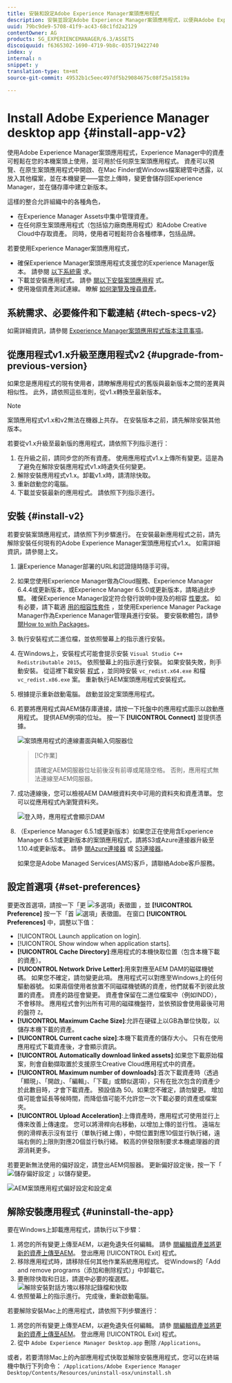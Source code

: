 ```yaml
---
title: 安裝和設定Adobe Experience Manager案頭應用程式
description: 安裝並設定Adobe Experience Manager案頭應用程式，以便與Adobe Experience Manager Assets伺服器搭配運作，並下載您本機檔案系統上的資產。
uuid: 79bc9de9-5708-41f9-ac43-68c1fd2a2129
contentOwner: AG
products: SG_EXPERIENCEMANAGER/6.3/ASSETS
discoiquuid: f6365302-1690-4719-9b8c-035719422740
index: y
internal: n
snippet: y
translation-type: tm+mt
source-git-commit: 49532b1c5eec497df5b29084675c08f25a15819a

---
```



# Install Adobe Experience Manager desktop app {#install-app-v2}

使用Adobe Experience Manager案頭應用程式，Experience Manager中的資產可輕鬆在您的本機案頭上使用，並可用於任何原生案頭應用程式。 資產可以預覽、在原生案頭應用程式中開啟、在Mac Finder或Windows檔案總管中透露，以放入其他檔案，並在本機變更——當您上傳時，變更會儲存回Experience Manager，並在儲存庫中建立新版本。

這樣的整合允許組織中的各種角色，

* 在Experience Manager Assets中集中管理資產。
* 在任何原生案頭應用程式（包括協力廠商應用程式）和Adobe Creative Cloud中存取資產。 同時，使用者可輕鬆符合各種標準，包括品牌。

若要使用Experience Manager案頭應用程式，

* 確保Experience Manager案頭應用程式支援您的Experience Manager版本。 請參閱 [以下系統需](release-notes.md#system-requirements-and-prerequisites-v2) 求。
* 下載並安裝應用程式。 請參 [閱以下安裝案頭應用程](#install-v2) 式。
* 使用幾個資產測試連線。 瞭解 [如何瀏覽及搜尋資產](using.md#browse-search-preview-assets)。

## 系統需求、必要條件和下載連結 {#tech-specs-v2}

如需詳細資訊，請參閱 [Experience Manager案頭應用程式版本注意事項](release-notes.md)。

## 從應用程式v1.x升級至應用程式v2 {#upgrade-from-previous-version}

如果您是應用程式的現有使用者，請瞭解應用程式的舊版與最新版本之間的差異與相似性。 此外，請依照這些准則，從v1.x轉換至最新版本。

>[!NOTE]
>
>案頭應用程式v1.x和v2無法在機器上共存。 在安裝版本之前，請先解除安裝其他版本。

若要從v1.x升級至最新版的應用程式，請依照下列指示進行：

1. 在升級之前，請同步您的所有資產。 使用應用程式v1.x上傳所有變更。這是為了避免在解除安裝應用程式v1.x時遺失任何變更。
1. 解除安裝應用程式v1.x。卸載v1.x時，請清除快取。
1. 重新啟動您的電腦。
1. 下載並安裝最新的應用程式。 請依照下列指示進行。

## 安裝 {#install-v2}

若要安裝案頭應用程式，請依照下列步驟進行。 在安裝最新應用程式之前，請先解除安裝任何現有的Adobe Experience Manager案頭應用程式v1.x。 如需詳細資訊，請參閱上文。

1. 讓Experience Manager部署的URL和認證隨時隨手可得。
1. 如果您使用Experience Manager做為Cloud服務、Experience Manager 6.4.4或更新版本，或Experience Manager 6.5.0或更新版本，請略過此步驟。 確保Experience Manager設定符合發行說明中提及的相容 [性要求](release-notes.md)。 如有必要，請下載適 [用的相容性套件](https://www.adobeaemcloud.com/content/marketplace/marketplaceProxy.html?packagePath=/content/companies/public/adobe/packages/cq640/featurepack/adobe-asset-link-support) ，並使用Experience Manager Package Manager作為Experience Manager管理員進行安裝。 要安裝軟體包，請參 [閱How to with Packages](https://helpx.adobe.com/experience-manager/6-5/sites/administering/using/package-manager.html)。
1. 執行安裝程式二進位檔，並依照螢幕上的指示進行安裝。
1. 在Windows上，安裝程式可能會提示安裝 `Visual Studio C++ Redistributable 2015`。 依照螢幕上的指示進行安裝。 如果安裝失敗，則手動安裝。 從這裡下載安裝 [程式](https://www.microsoft.com/en-us/download/details.aspx?id=52685) ，並同時安裝 `vc_redist.x64.exe` 和檔 `vc_redist.x86.exe` 案。 重新執行AEM案頭應用程式安裝程式。
1. 根據提示重新啟動電腦。 啟動並設定案頭應用程式。
1. 若要將應用程式與AEM儲存庫連接，請按一下托盤中的應用程式圖示以啟動應用程式。 提供AEM例項的位址。 按一下 **[!UICONTROL Connect]** 並提供憑據。

   ![案頭應用程式的連線畫面與輸入伺服器位](assets/connect_da2.png "址連線畫面與輸入伺服器位址")

   >[!C作業]
   >
   >請確定AEM伺服器位址前後沒有前導或尾隨空格。 否則，應用程式無法連線至AEM伺服器。

1. 成功連線後，您可以檢視AEM DAM根資料夾中可用的資料夾和資產清單。 您可以從應用程式內瀏覽資料夾。

   ![登入時，應用程式會顯示DAM](assets/firstview_da2.png "內容登入時，應用程式會顯示DAM內容")

1. （Experience Manager 6.5.1或更新版本）如果您正在使用含Experience Manager 6.5.1或更新版本的案頭應用程式，請將S3或Azure連接器升級至1.10.4或更新版本。 請參 [閱Azure連接器](https://helpx.adobe.com/experience-manager/6-5/sites/deploying/using/data-store-config.html#AzureDataStore) 或 [S3連接器](https://helpx.adobe.com/experience-manager/6-5/sites/deploying/using/data-store-config.html#AmazonS3DataStore)。

   如果您是Adobe Managed Services(AMS)客戶，請聯絡Adobe客戶服務。

## 設定首選項 {#set-preferences}

要更改首選項，請按一下「更 ![多選項」表徵圖](assets/do-not-localize/more_options_da2.png) ，並 **[!UICONTROL Preference]** 按一下「首 ![選項」表徵圖](assets/do-not-localize/preferences_icon_da2.png)。 在窗口 **[!UICONTROL Preferences]** 中，調整以下值：

* [!UICONTROL Launch application on login].
* [!UICONTROL Show window when application starts].
* **[!UICONTROL Cache Directory]**:應用程式的本機快取位置（包含本機下載的資產）。
* **[!UICONTROL Network Drive Letter]**:用來對應至AEM DAM的磁碟機號碼。 如果您不確定，請勿變更此項。 應用程式可以對應至Windows上的任何驅動器號。 如果兩個使用者放置不同磁碟機號碼的資產，他們就看不到彼此放置的資產。 資產的路徑會變更。 資產會保留在二進位檔案中（例如INDD），不會移除。 應用程式會列出所有可用的磁碟機盤符，並依預設會使用最後可用的盤符 `Z`。
* **[!UICONTROL Maximum Cache Size]**:允許在硬碟上以GB為單位快取，以儲存本機下載的資產。
* **[!UICONTROL Current cache size]**:本機下載資產的儲存大小。 只有在使用應用程式下載資產後，才會顯示資訊。
* **[!UICONTROL Automatically download linked assets]**:如果您下載原始檔案，則會自動擷取置於支援原生Creative Cloud應用程式中的資產。
* **[!UICONTROL Maximum number of downloads]**:首次下載資產時（透過「顯現」、「開啟」、「編輯」、「下載」或類似選項），只有在批次包含的資產少於此數目時，才會下載資產。 預設值為 50。如果您不確定，請勿變更。 增加值可能會延長等候時間，而降低值可能不允許您一次下載必要的資產或檔案夾。
* **[!UICONTROL Upload Acceleration]**:上傳資產時，應用程式可使用並行上傳來改善上傳速度。 您可以將滑桿向右移動，以增加上傳的並行性。 遠端左側的滑桿表示沒有並行（單執行緒上傳），中間位置對應10個並行執行緒，遠端右側的上限則對應20個並行執行緒。 較高的併發限制要求本機處理器的資源消耗更多。

若要更新無法使用的偏好設定，請登出AEM伺服器。 更新偏好設定後，按一下「 ![儲存偏好設定](assets/do-not-localize/save_preferences_da2.png) 」以儲存變更。

![AEM案頭應用程式偏好設定和設定桌](assets/preferences_da2.png "面應用程式偏好設定")

## 解除安裝應用程式 {#uninstall-the-app}

要在Windows上卸載應用程式，請執行以下步驟：

1. 將您的所有變更上傳至AEM，以避免遺失任何編輯。 請參 [閱編輯資產並將更新的資產上傳至AEM](using.md#edit-assets-upload-updated-assets)。 登出應用 [!UICONTROL Exit] 程式。
1. 移除應用程式時，請移除任何其他作業系統應用程式。 從Windows的「Add and remove programs（添加和刪除程式）」中卸載它。
1. 要刪除快取和日誌，請選中必要的複選框。
   ![解除安裝對話方塊以移除記錄檔和快取](assets/uninstall_da2.png "解除安裝對話方塊以移除記錄檔和快取")
1. 依照螢幕上的指示進行。 完成後，重新啟動電腦。

若要解除安裝Mac上的應用程式，請依照下列步驟進行：

1. 將您的所有變更上傳至AEM，以避免遺失任何編輯。 請參 [閱編輯資產並將更新的資產上傳至AEM](using.md#edit-assets-upload-updated-assets)。 登出應用 [!UICONTROL Exit] 程式。
1. 從中 `Adobe Experience Manager Desktop.app` 刪除 `/Applications`。

或者，若要清除Mac上的內部應用程式快取並解除安裝應用程式，您可以在終端機中執行下列命令：
`/Applications/Adobe Experience Manager Desktop/Contents/Resources/uninstall-osx/uninstall.sh`
